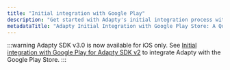 ```yaml
---
title: "Initial integration with Google Play"
description: "Get started with Adapty's initial integration process with the Googple Play Store, ensuring seamless connectivity and enabling access to Adapty's powerful features for optimizing user engagement. Explore step-by-step instructions for integrating your mobile app with Adapty and start leveraging its capabilities today"
metadataTitle: "Adapty Initial Integration with Google Play Store: A Quick Guide"
---
```


:::warning
Adapty SDK v3.0 is now available for iOS only. See [Initial integration with Google Play for Adapty SDK v2](https://docs.adapty.io/docs/initial-android) to integrate Adapty with the Google Play Store.
:::